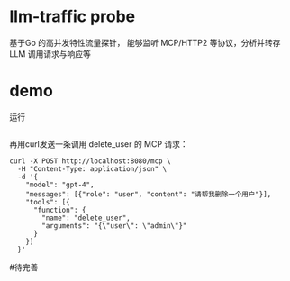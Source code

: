 # llm-traffic probe
基于Go 的高并发特性流量探针， 能够监听 MCP/HTTP2 等协议，分析并转存 LLM 调用请求与响应等

# demo
运行
```go run  main.go mcp_parser.go detector.go
```

再用curl发送一条调用 delete_user 的 MCP 请求：
```
curl -X POST http://localhost:8080/mcp \
  -H "Content-Type: application/json" \
  -d '{
    "model": "gpt-4",
    "messages": [{"role": "user", "content": "请帮我删除一个用户"}],
    "tools": [{
      "function": {
        "name": "delete_user",
        "arguments": "{\"user\": \"admin\"}"
      }
    }]
  }'
```

#待完善
